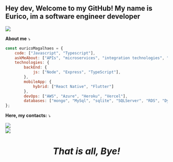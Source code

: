 
<span>
<p align="left"> 
  <h2> Hey dev, Welcome to my GitHub!
  My name is Eurico, im a software engineer developer
  </h1>
</p>
<p align="rigth"> 
 <img src="https://cr-ss-service.azurewebsites.net/api/ScreenShot?widget=summary&username=eurico77"
>

</p>
 <!-- <img src="https://media2.giphy.com/media/qgQUggAC3Pfv687qPC/giphy.gif?cid=ecf05e476d8zbsf8ccqa7ym3t34685z0s9wtjj942s8632vv&rid=giphy.gif&ct=g" alt="Gif" style="width:100%;height:50%;position:absolute;"> -->
</span>

**About me** ⤵️

<p align="center">

```js
const euricoMagalhaes = {
    code: ["Javascript", "Typescript"],
    askMeAbout: ["APIs", "microservices", "integration technologies", "web dev", "music", "coffee"],
    technologies: {
        backEnd: {
            js: ["Node", "Express", "TypeScript"],
        },       
        mobileApp: {
            hybrid: ["React Native", "Flutter"]
        },
        devOps: ["AWS", "Azure", "Heroku", "Vercel"],
        databases: ["mongo", "MySql", "sqlite", "SQLServer", "RDS", "DynamoBD", "REDIS"]
};

```
</p>

**Here, my contacts:** ⤵️

<p align="left">
  <a href="https://www.linkedin.com/in/eurico-magalh%C3%A3es/" alt="Linkedin">
  <img src="https://img.shields.io/badge/-Linkedin-0e76a8?style=flat-square&logo=Linkedin&logoColor=white&link=LINK-DO-SEU-LINKEDIN" /></a><br>
  <a href="https://github.com/Eurico77" alt="Github">
  <img src="https://img.shields.io/badge/-Github-0e76a8?style=flat-square&logo=Github&logoColor=white&link=LINK-DO-SEU-GITHUB" /></a>
</a>
</p> 

 ***<h1 align="center"> That is all, Bye!***</h1>

</p>
